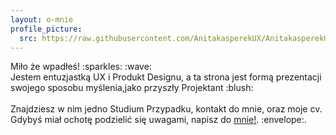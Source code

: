 ```yaml
---
layout: o-mnie
profile_picture:
  src: https://raw.githubusercontent.com/AnitakasperekUX/AnitakasperekUX.github.io/main/assets/img/profile-pic.jpg
---
```


<p>
 Miło że wpadłeś! :sparkles: :wave: <br>
Jestem entuzjastką UX i Produkt Designu, a ta strona jest formą prezentacji swojego sposobu myślenia,jako przyszły Projektant :blush: <br><br>
Znajdziesz w nim jedno Studium Przypadku, kontakt do mnie, oraz moje cv. 
Gdybyś miał ochotę podzielić się uwagami,   napisz do <a href="https://www.linkedin.com/in/anita-kasperek/">mnie!</a>. :envelope:.
</p> 
